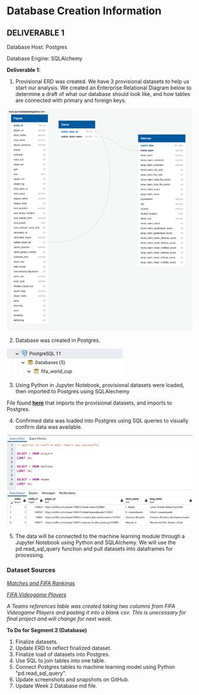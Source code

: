 # Database Creation Information

## DELIVERABLE 1
Database Host: Postgres

Database Engine: SQLAlchemy

**Deliverable 1:**

1. Provisional ERD was created. We have 3 provisional datasets to help us start our analysis. We created an Enterprise Relational Diagram below to determine a draft of what our database should look like, and how tables are connected with primary and foreign keys.

![erd_snapshot](https://github.com/annakthrnlee/FIFA_World_Cup/blob/bess1/Database/db_erd_snapshot.png)

2. Database was created in Postgres.

![db_screenshot](https://github.com/annakthrnlee/FIFA_World_Cup/blob/bess1/Database/db_screenshot.png)

3. Using Python in Jupyter Notebook, provisional datasets were loaded, then imported to Postgres using SQLAlechemy

File found **[here](https://github.com/annakthrnlee/FIFA_World_Cup/blob/bess1/load_dataset_to_postgres.ipynb)** that imports the provisional datasets, and imports to Postgres.

4. Confirmed data was loaded into Postgres using SQL queries to visually confirm data was available.

![SQL_queries](https://github.com/annakthrnlee/FIFA_World_Cup/blob/bess1/Database/SQL_queries.png)

5. The data will be connected to the machine learning module through a Jupyter Notebook using Python and SQLAlchemy. We will use the pd.read_sql_query function and pull datasets into dataframes for processing.

### Dataset Sources
*[Matches and FIFA Rankings](
https://www.kaggle.com/datasets/brenda89/fifa-world-cup-2022)*


*[FIFA Videogame Players](
https://www.kaggle.com/datasets/stefanoleone992/fifa-22-complete-player-dataset?select=players_22.csv)*

*A Teams references table was created taking two columns from FIFA Videogame Players and pasting it into a blank csv. This is unecessary for final project and will change for next week.*

**To Do for Segment 2 (Database)**

1. Finalize datasets.
2. Update ERD to reflect finalized dataset.
3. Finalize load of datasets into Postgres.
4. Use SQL to join tables into one table.
5. Connect Postgres tables to machine learning model using Python "pd.read_sql_query".
6. Update screenshots and snapshots on GitHub.
7. Update Week 2 Database md file.